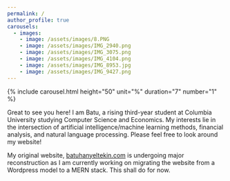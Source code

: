 ```yaml
---
permalink: /
author_profile: true
carousels:
  - images: 
    - image: /assets/images/8.PNG
    - image: /assets/images/IMG_2940.png
    - image: /assets/images/IMG_3075.png
    - image: /assets/images/IMG_4104.png
    - image: /assets/images/IMG_8953.jpg
    - image: /assets/images/IMG_9427.png
---
```


{% include carousel.html height="50" unit="%" duration="7" number="1" %}

Great to see you here! I am Batu, a rising third-year student at Columbia University studying Computer Science and Economics. My interests lie in the intersection of artificial intelligence/machine learning methods, financial analysis, and natural language processing. Please feel free to look around my website!

My original website, [batuhanyeltekin.com](https://batuhanyeltekin.com) is undergoing major reconstruction as I am currently working on migrating the website from a Wordpress model to a MERN stack. This shall do for now. 

